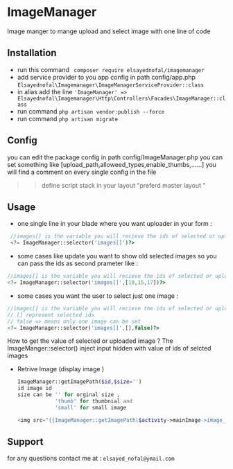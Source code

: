 # ImageManager
Image manger to mange upload and select image with one line of code


## Installation
- run this command 
` composer require elsayednofal/imagemanager`
- add service provider to you app config in path config/app.php
` Elsayednofal\Imagemanager\ImageManagerServiceProvider::class ` 
- in alias add the line 
` 'ImageManager' => Elsayednofal\Imagemanager\Http\Controllers\Facades\ImageManager::class `
- run command
` php artisan vendor:publish --force ` 
- run command
` php artisan migrate `
 

## Config
you can  edit the package config in path config/ImageManager.php
you can set something like [upload_path,alloweed_types,enable_thumbs,......]
you will find a comment on every single config in the file
 
 >> define script stack in your layout "preferd master layout "
 
 
## Usage
- one single line in your blade where you want uploader in your form :
```php  
 //images[] is the variable you will recieve the ids of selected or uploaded images in 
 <?= ImageManager::selector('images[]')?>
 ``` 
 
- some cases like update you want to show old selected images so you can pass the ids as second prameter like :
 ```php  
 //images[] is the variable you will recieve the ids of selected or uploaded images in 
 <?= ImageManager::selector('images[]',[10,15,17])?>
 ``` 
 
 - some cases you want the user to select just one image :
  ```php  
 //images[] is the variable you will recieve the ids of selected or uploaded images in 
 // [] represent selected ids
 // false => means only one image can be set
 <?= ImageManager::selector('images[]',[],false)?>
 ```
 How to get the value of selected or uploaded image ?
  The ImageManger::selector() inject input hidden with value of ids of selcted images 
  
- Retrive Image (display image )
   ```php
   ImageManager::getImagePath($id,$size='')
   id image id
   size can be '' for orginal size ,
               'thumb' for thumbnial and
               'small' for small image

   <img src="{{ImageManager::getImagePath($activity->mainImage->image_id,'small')}}" />
    ```
 
## Support
 for any questions contact me at : `elsayed_nofal@ymail.com`
 
